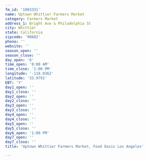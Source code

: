 ```yaml
---
fm_id: '1003331'
name: Uptown Whittier Farmers Market
category: Farmers Market
address_1: Bright Ave & Philadelphia St
city: Whittier
state: California
zipcode: '90602'
phone: ''
website: ''
season_open: ''
season_close: ''
day_open: '6'
time_open: '8:00 AM'
time_close: '1:00 PM'
longitude: '-118.0362'
latitude: '33.9791'
EBT: 'Y'
day1_open: ''
day1_close: ''
day2_open: ''
day2_close: ''
day3_open: ''
day3_close: ''
day4_open: ''
day4_close: ''
day5_open: ''
day5_close: ''
day6_open: '1:00 PM'
day7_open: ''
day7_close: ''
title: 'Uptown Whittier Farmers Market, Food Oasis Los Angeles'

---
```


